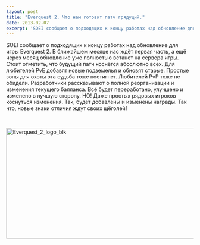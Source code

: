 ```yaml
---
layout: post
title: "Everquest 2. Что нам готовит патч грядущий."
date: 2013-02-07
excerpt: 'SOEI сообщает о подходящих к концу работах над обновление для игры Everquest 2. В ближайшем месяце нас ждёт первая часть, а ещё через месяц обновление уже полностью встанет на сервера игры. Стоит отметить, что будущий патч коснётся абсолютно всех. Для любителей PvE добавят новые подземелья и обновят старые...'
---
```


SOEI сообщает о подходящих к концу работах над обновление для игры Everquest 2. В ближайшем месяце нас ждёт первая часть, а ещё через месяц обновление уже полностью встанет на сервера игры. Стоит отметить, что будущий патч коснётся абсолютно всех. Для любителей PvE добавят новые подземелья и обновят старые. Простые зоны для охоты эта судьба тоже постигнет. Любителей PvP тоже не обидели. Разработчики рассказывают о полной реорганизации и изменения текущего балланса. Всё будет переработано, улучшено и изменено в лучшую сторону. НО! Даже простых рядовых игроков коснуться изменения. Так, будет добавлены и изменены награды. Так что, новые знаки отличия ждут своих щёголей!

&nbsp;

<a href="http://gamersoul.ru/wp-content/uploads/2013/02/Everquest_2_logo_blk.jpg"><img class="wp-image-1204 aligncenter" alt="Everquest_2_logo_blk" src="http://gamersoul.ru/wp-content/uploads/2013/02/Everquest_2_logo_blk.jpg" width="691" height="298" /></a>